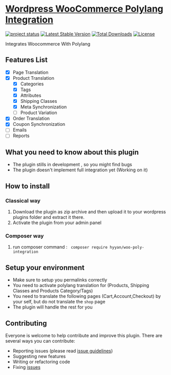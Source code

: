 # [Wordpress  WooCommerce Polylang Integration ](https://github.com/hyyan/woo-poly-integration/)

[![project status](http://stillmaintained.com/hyyan/woo-poly-integration.png)](http://stillmaintained.com/hyyan/woo-poly-integration)
[![Latest Stable Version](https://poser.pugx.org/hyyan/woo-poly-integration/v/stable.svg)](https://packagist.org/packages/hyyan/woo-poly-integration)
[![Total Downloads](https://poser.pugx.org/hyyan/woo-poly-integration/downloads.svg)](https://packagist.org/packages/hyyan/woo-poly-integration)
[![License](https://poser.pugx.org/hyyan/woo-poly-integration/license.svg)](https://packagist.org/packages/hyyan/woo-poly-integration)

Integrates Woocommerce With Polylang

## Features List

- [x] Page Translation
- [x] Product Translation
  - [x] Categories
  - [x] Tags
  - [x] Attributes
  - [x] Shipping Classes
  - [x] Meta Synchronization
  - [ ] Product Variation
- [x] Order Translation
- [x] Coupon Synchronization
- [ ] Emails
- [ ] Reports

## What you need to know about this plugin

* The plugin stills in development , so you might find bugs
* The plugin doesn't implement full integration yet (Working on it)

## How to install

### Classical way

1. Download the plugin as zip archive and then upload it to your wordpress plugins folder and
extract it there.
2. Activate the plugin from your admin panel

### Composer way

1. run composer command : ``` composer require hyyan/woo-poly-integration```

## Setup your environment

* Make sure to setup you permalinks correctly
* You need to activate polylang translation for (Products, Shipping Classes and Products Category/Tags)
* You need to translate the following pages (Cart,Account,Checkout) by your self, but do not translate
  the `shop` page
* The plugin will handle the rest for you

## Contributing

Everyone is welcome to help contribute and improve this plugin. There are several
ways you can contribute:

* Reporting issues (please read [issue guidelines](https://github.com/necolas/issue-guidelines))
* Suggesting new features
* Writing or refactoring code
* Fixing [issues](https://github.com/hyyan/woo-poly-integration/issues)
